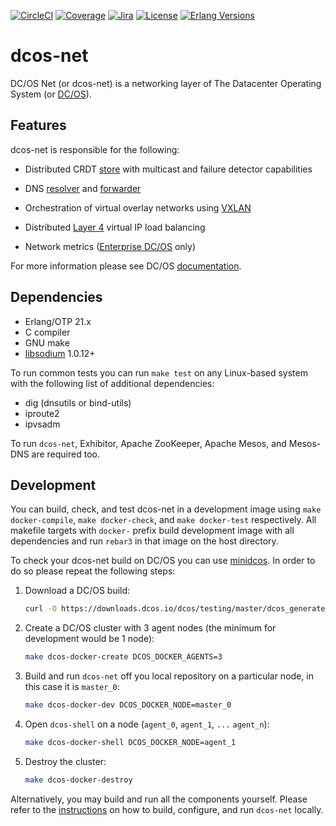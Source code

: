 [![CircleCI][circleci badge]][circleci]
[![Coverage][coverage badge]][covercov]
[![Jira][jira badge]][jira]
[![License][license badge]][license]
[![Erlang Versions][erlang version badge]][erlang]

# dcos-net

DC/OS Net (or dcos-net) is a networking layer of The Datacenter Operating System
(or [DC/OS](http://dcos.io/)).

## Features

dcos-net is responsible for the following:

* Distributed CRDT [store](https://github.com/dcos/lashup) with multicast and
  failure detector capabilities

* DNS [resolver](https://github.com/aetrion/erl-dns) and [forwarder](docs/dcos_dns.md)

* Orchestration of virtual overlay networks using
  [VXLAN](https://tools.ietf.org/html/rfc7348)

* Distributed [Layer 4](http://www.linuxvirtualserver.org/software/ipvs.html)
  virtual IP load balancing

* Network metrics ([Enterprise DC/OS](https://mesosphere.com/product/) only)

For more information please see DC/OS [documentation](https://dcos.io/docs/latest/networking/).

## Dependencies

* Erlang/OTP 21.x
* C compiler
* GNU make
* [libsodium](https://libsodium.org/) 1.0.12+

To run common tests you can run `make test` on any Linux-based system with the
following list of additional dependencies:

* dig (dnsutils or bind-utils)
* iproute2
* ipvsadm

To run `dcos-net`, Exhibitor, Apache ZooKeeper, Apache Mesos, and Mesos-DNS are
required too.

## Development

You can build, check, and test dcos-net in a development image using
`make docker-compile`, `make docker-check`, and `make docker-test` respectively.
All makefile targets with `docker-` prefix build development image with all
dependencies and run `rebar3` in that image on the host directory.

To check your dcos-net build on DC/OS you can use [minidcos](https://dcos-e2e-cli.readthedocs.io/en/latest/). In order to do so please repeat the following steps:

1. Download a DC/OS build:

   ```sh
   curl -O https://downloads.dcos.io/dcos/testing/master/dcos_generate_config.sh
   ```

1. Create a DC/OS cluster with 3 agent nodes (the minimum for development would
   be 1 node):

   ```sh
   make dcos-docker-create DCOS_DOCKER_AGENTS=3
   ```

1. Build and run `dcos-net` off you local repository on a particular node, in
   this case it is `master_0`:

   ```sh
   make dcos-docker-dev DCOS_DOCKER_NODE=master_0
   ```

1. Open `dcos-shell` on a node (`agent_0`, `agent_1`, `...` `agent_n`):

   ```sh
   make dcos-docker-shell DCOS_DOCKER_NODE=agent_1
   ```

1. Destroy the cluster:

   ```sh
   make dcos-docker-destroy
   ```

Alternatively, you may build and run all the components yourself. Please refer
to the [instructions](docs/build.md) on how to build, configure, and run
`dcos-net` locally.

<!-- Badges -->
[circleci badge]: https://img.shields.io/circleci/project/github/dcos/dcos-net/master.svg?style=flat-square
[coverage badge]: https://img.shields.io/codecov/c/github/dcos/dcos-net/master.svg?style=flat-square
[jira badge]: https://img.shields.io/badge/issues-jira-yellow.svg?style=flat-square
[license badge]: https://img.shields.io/github/license/dcos/dcos-net.svg?style=flat-square
[erlang version badge]: https://img.shields.io/badge/erlang-21.x-blue.svg?style=flat-square

<!-- Links -->
[circleci]: https://circleci.com/gh/dcos/dcos-net
[covercov]: https://codecov.io/gh/dcos/dcos-net
[jira]: https://jira.dcos.io/issues/?jql=component+%3D+networking+AND+project+%3D+DCOS_OSS
[license]: ./LICENSE
[erlang]: http://erlang.org/
